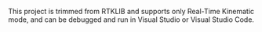 This project is trimmed from RTKLIB and supports only Real-Time Kinematic mode, and can be debugged and run in Visual Studio or Visual Studio Code.